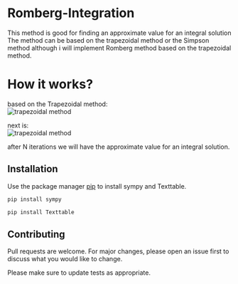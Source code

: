# Romberg-Integration
This method is good for finding an approximate value for an integral solution
The method can be based on the trapezoidal method or the Simpson method
although i will implement Romberg method based on the trapezoidal method. 

# How it works? 

based on the Trapezoidal method: <br/>
![trapezoidal method](https://i.ibb.co/wWd7xs0/trapez.jpg)

next is:<br/>
![trapezoidal method](https://i.ibb.co/7C2Qp3Z/romberg.jpg)

after N iterations we will have the approximate value for an integral solution.

## Installation

Use the package manager [pip](https://pip.pypa.io/en/stable/) to install sympy and Texttable.

```bash
pip install sympy
```

```bash
pip install Texttable
```


## Contributing
Pull requests are welcome. For major changes, please open an issue first to discuss what you would like to change.

Please make sure to update tests as appropriate.

